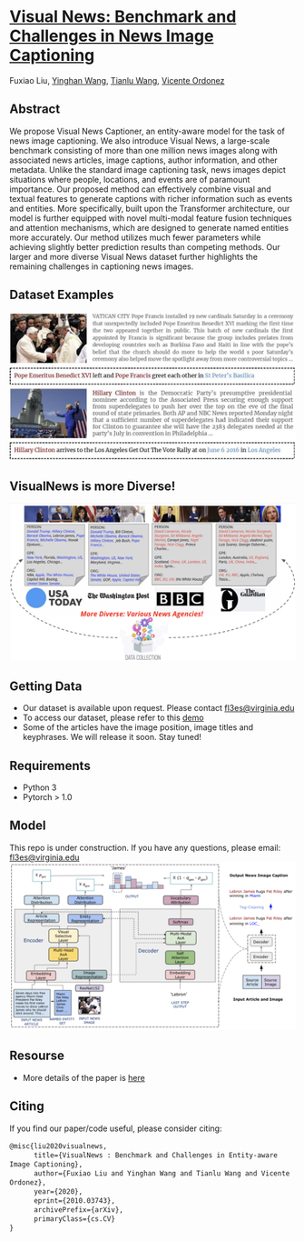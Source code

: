 # [Visual News: Benchmark and Challenges in News Image Captioning](https://arxiv.org/abs/2010.03743)
Fuxiao Liu, [Yinghan Wang](https://www.linkedin.com/in/yinghan-wang-39980a119/), [Tianlu Wang](http://www.cs.virginia.edu/~tw8cb/), [Vicente Ordonez](https://www.vicenteordonez.com/)

## Abstract 
We propose Visual News Captioner, an entity-aware model for the task of news image captioning. We also introduce Visual News, a large-scale benchmark consisting of more than one million news images along with associated news articles, image captions, author information, and other metadata. Unlike the standard image captioning task, news images depict situations where people, locations, and events are of paramount importance. Our proposed method can effectively combine visual and textual features to generate captions with richer information such as events and entities. More specifically, built upon the Transformer architecture, our model is further equipped with novel multi-modal feature fusion techniques and attention mechanisms, which are designed to generate named entities more accurately. Our method utilizes much fewer parameters while achieving slightly better prediction results than competing methods. Our larger and more diverse Visual News dataset further highlights the remaining challenges in captioning news images.


## Dataset Examples
![Examples from our VisualNews dataset](./sample.jpg)

## VisualNews is more Diverse!
![Examples from our VisualNews dataset](./diverse.png)

## Getting Data
- Our dataset is available upon request. Please contact fl3es@virginia.edu
- To access our dataset, please refer to this [demo](./VisualNews-Dataset.ipynb)
- Some of the articles have the image position, image titles and keyphrases. We will release it soon. Stay tuned!

   

## Requirements
- Python 3
- Pytorch > 1.0

## Model
This repo is under construction. If you have any questions, please email: fl3es@virginia.edu
![Examples from our VisualNews dataset](./model.png)

## Resourse
- More details of the paper is [here](./visualnews_ppt.pdf)

## Citing
If you find our paper/code useful, please consider citing:

```
@misc{liu2020visualnews,
      title={VisualNews : Benchmark and Challenges in Entity-aware Image Captioning}, 
      author={Fuxiao Liu and Yinghan Wang and Tianlu Wang and Vicente Ordonez},
      year={2020},
      eprint={2010.03743},
      archivePrefix={arXiv},
      primaryClass={cs.CV}
}
```
